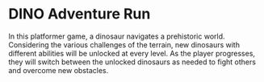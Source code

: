 # DINO Adventure Run
In this platformer game, a dinosaur navigates a prehistoric world. Considering the various challenges of the terrain, new dinosaurs with different abilities will be unlocked at every level. As the player progresses, they will switch between the unlocked dinosaurs as needed to fight others and overcome new obstacles.
